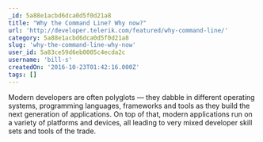 ```yaml
---
_id: 5a88e1acbd6dca0d5f0d21a8
title: "Why the Command Line? Why now?"
url: 'http://developer.telerik.com/featured/why-command-line/'
category: 5a88e1acbd6dca0d5f0d21a8
slug: 'why-the-command-line-why-now'
user_id: 5a83ce59d6eb0005c4ecda2c
username: 'bill-s'
createdOn: '2016-10-23T01:42:16.000Z'
tags: []
---
```


Modern developers are often polyglots — they dabble in different operating systems, programming languages, frameworks and tools as they build the next generation of applications. On top of that, modern applications run on a variety of platforms and devices, all leading to very mixed developer skill sets and tools of the trade.
